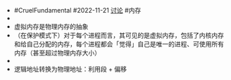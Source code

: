- #CruelFundamental #2022-11-21 [讨论](https://github.com/CYZH1307/CruelFundamental/tree/main/homework/202211/21) #内存
-
- 虚拟内存是物理内存的抽象
- （在保护模式下）对于每个进程而言，其可见的是虚拟内存，包括了内核内存和给自己分配的内存，每个进程都会「觉得」自己是唯一的进程、可使用所有内存（甚至超过物理内存大小）
-
- 逻辑地址转换为物理地址：利用段 + 偏移